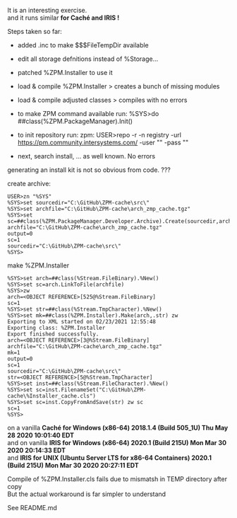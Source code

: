 It is an interesting exercise.  
and it runs similar __for Caché and IRIS !__   

Steps taken so far:  
- added .inc to make $$$FileTempDir available 
- edit all storage defnitions instead of %Storage...
- patched %ZPM.Installer to use it  
- load & compile %ZPM.Installer > creates a bunch of missing modules  
- load & compile adjusted classes > compiles with no errors   
    
- to make ZPM command available run: %SYS>do ##class(%ZPM.PackageManager).Init()  
- to init repository run: zpm: USER>repo -r -n registry -url https://pm.community.intersystems.com/ -user "" -pass ""   
- next, search install, ... as well known. No errors  

generating an install kit is not so obvious from code.  ???   

create archive: 
~~~
USER>zn "%SYS"
%SYS>set sourcedir="C:\GitHub\ZPM-cache\src\"
%SYS>set archfile="C:\GitHub\ZPM-cache\arch_zmp_cache.tgz"
%SYS>set sc=##class(%ZPM.PackageManager.Developer.Archive).Create(sourcedir,archfile,.output)
archfile="C:\GitHub\ZPM-cache\arch_zmp_cache.tgz"
output=0
sc=1
sourcedir="C:\GitHub\ZPM-cache\src\"
%SYS>
~~~
make %ZPM.Installer
~~~
%SYS>set arch=##class(%Stream.FileBinary).%New()
%SYS>set sc=arch.LinkToFile(archfile)
%SYS>zw
arch=<OBJECT REFERENCE>[525@%Stream.FileBinary]
sc=1
%SYS>set str=##class(%Stream.TmpCharacter).%New()
%SYS>set mk=##class(%ZPM.Installer).Make(arch,.str) zw
Exporting to XML started on 02/23/2021 12:55:48
Exporting class: %ZPM.Installer
Export finished successfully.
arch=<OBJECT REFERENCE>[3@%Stream.FileBinary]
archfile="C:\GitHub\ZPM-cache\arch_zmp_cache.tgz"
mk=1
output=0
sc=1
sourcedir="C:\GitHub\ZPM-cache\src\"
str=<OBJECT REFERENCE>[5@%Stream.TmpCharacter]
%SYS>set inst=##class(%Stream.FileCharacter).%New()
%SYS>set sc=inst.FilenameSet("C:\GitHub\ZPM-cache\%Installer_cache.cls")   
%SYS>set sc=inst.CopyFromAndSave(str) zw sc
sc=1
%SYS>
~~~

on a vanilla __Caché for Windows (x86-64) 2018.1.4 (Build 505_1U) Thu May 28 2020 10:01:40 EDT__     
and on vanilla __IRIS for Windows (x86-64) 2020.1 (Build 215U) Mon Mar 30 2020 20:14:33 EDT__  
and __IRIS for UNIX (Ubuntu Server LTS for x86-64 Containers) 2020.1 (Build 215U) Mon Mar 30 2020 20:27:11 EDT__  

Compile of %ZPM.Installer.cls fails due to mismatsh in TEMP directory after copy   
But the actual workaround is far simpler to understand 

See README.md
